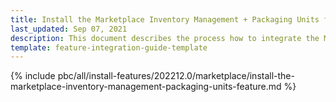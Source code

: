 ```yaml
---
title: Install the Marketplace Inventory Management + Packaging Units feature
last_updated: Sep 07, 2021
description: This document describes the process how to integrate the Marketplace Inventory Management + Packaging Units feature into a Spryker project.
template: feature-integration-guide-template
---
```


{% include pbc/all/install-features/202212.0/marketplace/install-the-marketplace-inventory-management-packaging-units-feature.md %} <!-- To edit, see /_includes/pbc/all/install-features/202212.0/marketplace/install-the-marketplace-inventory-management-packaging-units-feature.md -->
